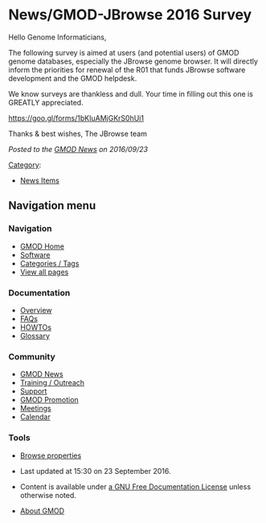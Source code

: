 



<span id="top"></span>




# <span dir="auto">News/GMOD-JBrowse 2016 Survey</span>









Hello Genome Informaticians,

The following survey is aimed at users (and potential users) of GMOD
genome databases, especially the JBrowse genome browser. It will
directly inform the priorities for renewal of the R01 that funds JBrowse
software development and the GMOD helpdesk.

We know surveys are thankless and dull. Your time in filling out this
one is GREATLY appreciated.

<a href="https://goo.gl/forms/1bKIuAMjGKrS0hUi1" class="external free"
rel="nofollow">https://goo.gl/forms/1bKIuAMjGKrS0hUi1</a>

Thanks & best wishes, The JBrowse team

  



*Posted to the [GMOD News](../GMOD_News "GMOD News") on 2016/09/23*






[Category](../Special%3ACategories "Special%3ACategories"):

- [News Items](../Category%3ANews_Items "Category%3ANews Items")






## Navigation menu







<a href="../Main_Page"
style="background-image: url(../../images/GMOD-cogs.png);"
title="Visit the main page"></a>


### Navigation



- <span id="n-GMOD-Home">[GMOD Home](../Main_Page)</span>
- <span id="n-Software">[Software](../GMOD_Components)</span>
- <span id="n-Categories-.2F-Tags">[Categories /
  Tags](../Categories)</span>
- <span id="n-View-all-pages">[View all
  pages](../Special:AllPages)</span>




### Documentation



- <span id="n-Overview">[Overview](../Overview)</span>
- <span id="n-FAQs">[FAQs](../Category%3AFAQ)</span>
- <span id="n-HOWTOs">[HOWTOs](../Category%3AHOWTO)</span>
- <span id="n-Glossary">[Glossary](../Glossary)</span>




### Community



- <span id="n-GMOD-News">[GMOD News](../GMOD_News)</span>
- <span id="n-Training-.2F-Outreach">[Training /
  Outreach](../Training_and_Outreach)</span>
- <span id="n-Support">[Support](../Support)</span>
- <span id="n-GMOD-Promotion">[GMOD Promotion](../GMOD_Promotion)</span>
- <span id="n-Meetings">[Meetings](../Meetings)</span>
- <span id="n-Calendar">[Calendar](../Calendar)</span>




### Tools

- <span id="t-smwbrowselink"><a href="../Special%3ABrowse/News-2FGMOD-2DJBrowse_2016_Survey"
  rel="smw-browse">Browse properties</a></span>



- <span id="footer-info-lastmod">Last updated at 15:30 on 23 September
  2016.</span>
<!-- - <span id="footer-info-viewcount">16,136 page views.</span> -->
- <span id="footer-info-copyright">Content is available under
  <a href="http://www.gnu.org/licenses/fdl-1.3.html" class="external"
  rel="nofollow">a GNU Free Documentation License</a> unless otherwise
  noted.</span>

<!-- -->

- <span id="footer-places-about">[About
  GMOD](../GMOD%3AAbout "GMOD%3AAbout")</span>

<!-- -->




